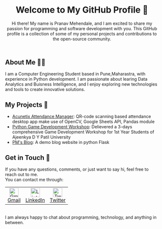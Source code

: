<!--
**pranavmm14/pranavmm14** is a ✨ _special_ ✨ repository because its `README.md` (this file) appears on your GitHub profile.

Here are some ideas to get you started:

- 🔭 I’m currently working on ...
- 🌱 I’m currently learning ...
- 👯 I’m looking to collaborate on ...
- 🤔 I’m looking for help with ...
- 💬 Ask me about ...
- 📫 How to reach me: ...
- 😄 Pronouns: ...
- ⚡ Fun fact: ...
-->

<!DOCTYPE html>
<html>
  <link rel="stylesheet" href="https://github.githubassets.com/assets/frameworks-828d0f43.css">
  <link rel="stylesheet" href="https://github.githubassets.com/assets/site-84e74259.css">
  <link rel="stylesheet" href="https://github.githubassets.com/assets/github-fc96d9bc.css">
  <body>
    <header>
      <h1>Welcome to My GitHub Profile <span>👋</span></h1>
      <p>Hi there! My name is Pranav Mehendale, and I am excited to share my passion for programming and software development with you. This GitHub profile is a collection of some of my personal projects and contributions to the open-source community.</p>
    </header>
    <section>
      <h2>About Me <span>🙋‍♂️</span></h2>
      <p>I am a Computer Engineering Student based in Pune,Maharastra, with experience in Python development. I am passionate about learing Data Analytics and Buisness Intelligence, and I enjoy exploring new technologies and tools to create innovative solutions.</p>
    </section>
    <section>
      <h2>My Projects <span>🚀</span></h2>
      <ul>
        <li><a href="https://github.com/pranavmm14/Acunetix-Attendance-Manager">Acunetix Attendance Manager</a>: QR-code scanning based attendance desktop app make use of OpenCV, Google Sheets API, Pandas module</li>
        <li><a href="https://github.com/pranavmm14/adypu-python-workshop">Python Game Development Workshop</a>: Delievered a 3-days comprehensive Game Development Workshop for 1st Year Students of Ajeenkya D Y Patil University </li>
        <li><a href="https://github.com/pranavmm14/flask-project-blog-page">PM's Blog</a>: A demo blog website in python Flask</li>
      </ul>
      <!--<p>You can find more of my projects on my <a href="#">personal website/blog/portfolio</a> 🌐.</p>-->
    </section>
    <section>
      <h2>Get in Touch <span>📲</span></h2>
      <p>If you have any questions, comments, or just want to say hi, feel free to reach out to me. <br>
        You can contact me through: <br>
        <table>
          <tr>
            <td align="center">
              <a href="mailTo:pranavmehe14@gmail.com" target="_blank" rel="noopener">
                <img src="https://img.icons8.com/fluent/48/000000/gmail-new.png" alt="Gmail" width="30" height="30">
                <br>
                Gmail
              </a>
            </td>
            <td align="center">
              <a href="https://www.linkedin.com/in/pranav-mehendale-287730212" onclick="window.open(this.href,'_blank');return false;">
                <img src="https://img.icons8.com/color/48/000000/linkedin.png" alt="LinkedIn" width="30" height="30">
                <br>
                LinkedIn
              </a>
            </td>
            <td align="center">
              <a href="https://twitter.com/PM_Mehendale" rel="noopener">
                <img src="https://img.icons8.com/color/48/000000/twitter.png" alt="Twitter" width="30" height="30">
                <br>
                Twitter
              </a>
            </td>
          </tr>
        </table>
        <br>I am always happy to chat about programming, technology, and anything in between.
      </p>
    </section>


  </body>
</html>

